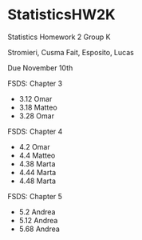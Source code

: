 # StatisticsHW2K
Statistics Homework 2 Group K

Stromieri, Cusma Fait, Esposito, Lucas

Due November 10th

FSDS: Chapter 3 
* 3.12 Omar
* 3.18 Matteo
* 3.28 Omar

FSDS: Chapter 4
* 4.2 Omar
* 4.4 Matteo
* 4.38 Marta
* 4.44 Marta
* 4.48 Marta

FSDS: Chapter 5
* 5.2 Andrea
* 5.12 Andrea
* 5.68 Andrea
